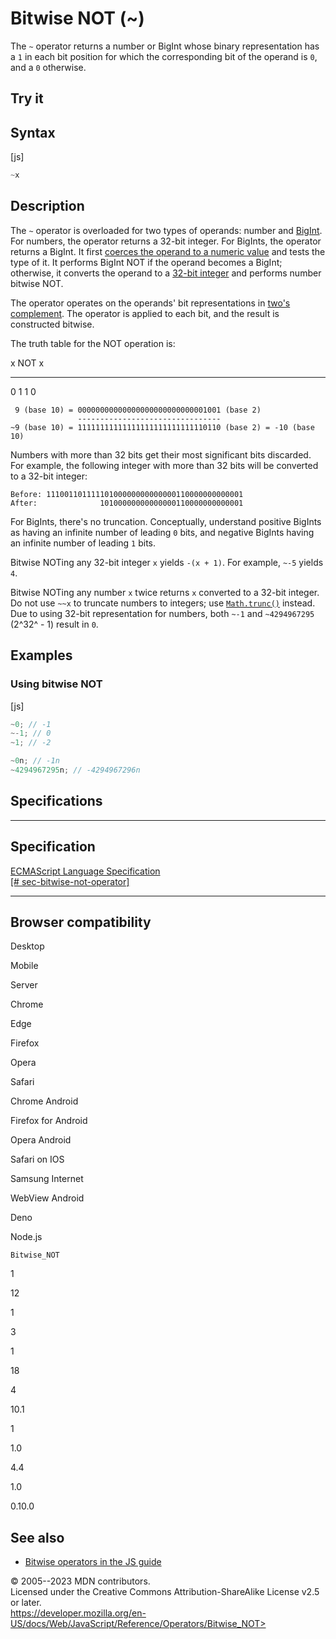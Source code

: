 Bitwise NOT (\~)
================

 
The `~` operator returns a number or BigInt whose binary representation
has a `1` in each bit position for which the corresponding bit of the
operand is `0`, and a `0` otherwise.


 
Try it 
------

 



 
Syntax
------

 
 
 
[js]


```js
~x
```




 
Description
-----------

 
The `~` operator is overloaded for two types of operands: number and
[BigInt](../global_objects/bigint). For numbers, the operator returns a
32-bit integer. For BigInts, the operator returns a BigInt. It first
[coerces the operand to a numeric
value](https://developer.mozilla.org/en-US/docs/Web/JavaScript/Data_structures#numeric_coercion)
and tests the type of it. It performs BigInt NOT if the operand becomes
a BigInt; otherwise, it converts the operand to a [32-bit
integer](../global_objects/number#fixed-width_number_conversion) and
performs number bitwise NOT.

The operator operates on the operands\' bit representations in [two\'s
complement](https://en.wikipedia.org/wiki/Two's_complement). The
operator is applied to each bit, and the result is constructed bitwise.

The truth table for the NOT operation is:

 
  x   NOT x
  --- -------
  0   1
  1   0


```text
 9 (base 10) = 00000000000000000000000000001001 (base 2)
               --------------------------------
~9 (base 10) = 11111111111111111111111111110110 (base 2) = -10 (base 10)
```

Numbers with more than 32 bits get their most significant bits
discarded. For example, the following integer with more than 32 bits
will be converted to a 32-bit integer:

```text
Before: 11100110111110100000000000000110000000000001
After:              10100000000000000110000000000001
```

For BigInts, there\'s no truncation. Conceptually, understand positive
BigInts as having an infinite number of leading `0` bits, and negative
BigInts having an infinite number of leading `1` bits.

Bitwise NOTing any 32-bit integer `x` yields `-(x + 1)`. For example,
`~-5` yields `4`.

Bitwise NOTing any number `x` twice returns `x` converted to a 32-bit
integer. Do not use `~~x` to truncate numbers to integers; use
[`Math.trunc()`](../global_objects/math/trunc#using_bitwise_no-ops_to_truncate_numbers)
instead. Due to using 32-bit representation for numbers, both `~-1` and
`~4294967295` (2^32^ - 1) result in `0`.



 
Examples
--------


 
### Using bitwise NOT 

 
 
 
[js]


```js
~0; // -1
~-1; // 0
~1; // -2

~0n; // -1n
~4294967295n; // -4294967296n
```




Specifications
--------------

 
  -------------------------------------------------------------------------------------------------------------------------------------
  Specification
  -------------------------------------------------------------------------------------------------------------------------------------
  [ECMAScript Language Specification\
  [\#
  sec-bitwise-not-operator]](https://tc39.es/ecma262/multipage/ecmascript-language-expressions.html#sec-bitwise-not-operator)

  -------------------------------------------------------------------------------------------------------------------------------------


Browser compatibility 
---------------------

 


Desktop

Mobile

Server

Chrome

Edge

Firefox

Opera

Safari

Chrome Android

Firefox for Android

Opera Android

Safari on IOS

Samsung Internet

WebView Android

Deno

Node.js

`Bitwise_NOT`

1

12

1

3

1

18

4

10.1

1

1.0

4.4

1.0

0.10.0

 
See also 
--------

 
-   [Bitwise operators in the JS
    guide](https://developer.mozilla.org/en-US/docs/Web/JavaScript/Guide/Expressions_and_operators#bitwise_operators)



 
© 2005--2023 MDN contributors.\
Licensed under the Creative Commons Attribution-ShareAlike License v2.5
or later.\
https://developer.mozilla.org/en-US/docs/Web/JavaScript/Reference/Operators/Bitwise_NOT>

